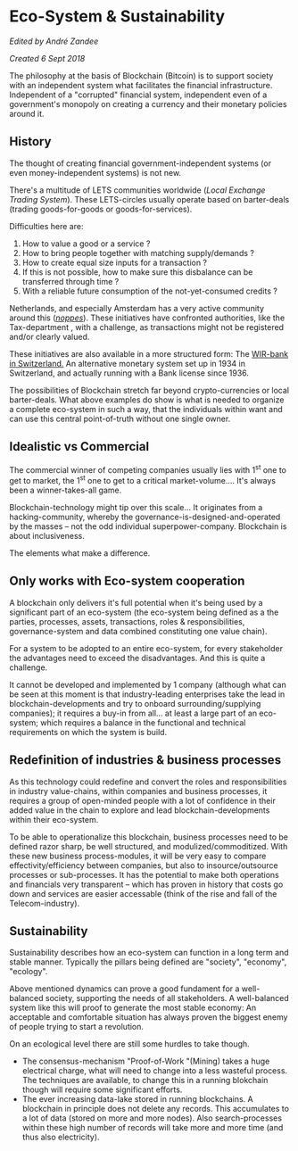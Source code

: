 # Eco-System & Sustainability

_Edited by André Zandee_

_Created 6 Sept 2018_

The philosophy at the basis of Blockchain (Bitcoin) is to support society with an independent system what facilitates the financial infrastructure. Independent of a "corrupted" financial system, independent even of a government's monopoly on creating a currency and their monetary policies around it.

## History

The thought of creating financial government-independent systems (or even money-independent systems)  is not new.

There's a multitude of LETS communities worldwide (_Local Exchange Trading System_). These LETS-circles usually operate based on barter-deals (trading goods-for-goods or goods-for-services).

Difficulties here are:



1.  How to value a good or a service ?
1.  How to bring people together with matching supply/demands ?
1.  How to create equal size inputs for a transaction ?
1.  If this is not possible, how to make sure this disbalance can be transferred through time ?
1.  With a reliable future consumption of the not-yet-consumed credits ?

Netherlands, and especially Amsterdam has a very active community around this (_[noppes](https://www.noppes.nl/npps/index.php)_).  These initiatives have confronted authorities, like the Tax-department , with a challenge, as transactions might not be registered and/or clearly valued.

These initiatives are also available in a more structured form: The [WIR-bank in Switzerland.](https://en.wikipedia.org/wiki/WIR_Bank) An alternative monetary system set up in 1934  in Switzerland, and actually running with a Bank license since 1936.

The possibilities of Blockchain stretch far beyond crypto-currencies or local barter-deals. What above examples do show is what is needed to organize a complete eco-system in such a way, that the individuals within want and can use this central point-of-truth without one single owner.

## Idealistic vs Commercial

The commercial winner of  competing companies usually lies with 1<sup>st</sup> one to get to market, the 1<sup>st</sup> one to get to a critical market-volume…. It's always been a winner-takes-all game.

Blockchain-technology might tip over this scale…  It originates from a hacking-community, whereby the governance-is-designed-and-operated by the masses – not the odd individual superpower-company. Blockchain is about inclusiveness.

The elements what make a difference.

## Only works with Eco-system cooperation

A blockchain only delivers it's full potential when it's being used by a significant part of an eco-system (the eco-system being defined as a the parties, processes, assets, transactions, roles & responsibilities, governance-system and data combined constituting one value chain).

For a system to be adopted to an entire eco-system,  for every stakeholder the advantages need to exceed the disadvantages. And this is quite a challenge.

It cannot be developed and implemented by 1 company (although what can be seen at this moment is that industry-leading enterprises take the lead in blockchain-developments and try to onboard surrounding/supplying companies); it requires a buy-in from all… at least a large part of an eco-system; which requires a balance in the functional and technical requirements on which the system is build.

## Redefinition of industries & business processes

As this technology could redefine and convert the roles and responsibilities in industry value-chains, within companies and business processes, it requires a group of open-minded people with a lot of confidence in their added value in the chain to explore and lead blockchain-developments within their eco-system.

To be able to operationalize this blockchain, business processes need to be defined razor sharp, be well structured, and modulized/commoditized. With these new business process-modules, it will be very easy to compare effectivity/efficiency between companies, but also to insource/outsource processes or sub-processes. It has the potential to make both operations and financials very transparent – which has proven in history that costs go down and services are easier accessable (think of the rise and fall of the Telecom-industry).

## Sustainability

Sustainability  describes how an eco-system can function in a long term and stable manner. Typically the pillars being defined are "society", "economy", "ecology". 

Above mentioned  dynamics can prove a good fundament for a well-balanced society, supporting the needs of all stakeholders. A well-balanced system like this will proof to generate the most stable economy: An acceptable and comfortable situation has always proven the biggest enemy of people trying to start a revolution.

On an ecological level there are still some hurdles to take though.

*   The consensus-mechanism "Proof-of-Work "(Mining)  takes a huge electrical charge, what will need to change into a less wasteful process. The techniques are available, to change this in a running blokchain though will require some significant efforts.
*   The ever increasing data-lake stored in running blockchains. A blockchain in principle does not delete any records. This accumulates to a lot of data (stored on more and more nodes). Also search-processes within these high number of records will take more and more time (and thus also electricity).